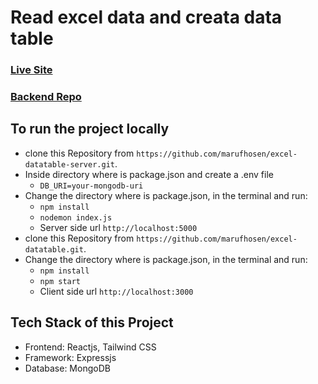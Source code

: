 # Read excel data and creata data table

### [Live Site](https://excel-data-table-319.netlify.app/)

### [Backend Repo](https://github.com/marufhosen/excel-datatable-server.git)

## To run the project locally

- clone this Repository from `https://github.com/marufhosen/excel-datatable-server.git`.
- Inside directory where is package.json and create a .env file
  - `DB_URI=your-mongodb-uri`
- Change the directory where is package.json, in the terminal and run:
  - `npm install`
  - `nodemon index.js`
  - Server side url `http://localhost:5000`
- clone this Repository from `https://github.com/marufhosen/excel-datatable.git`.
- Change the directory where is package.json, in the terminal and run:
  - `npm install`
  - `npm start`
  - Client side url `http://localhost:3000`

## Tech Stack of this Project

- Frontend: Reactjs, Tailwind CSS
- Framework: Expressjs
- Database: MongoDB
